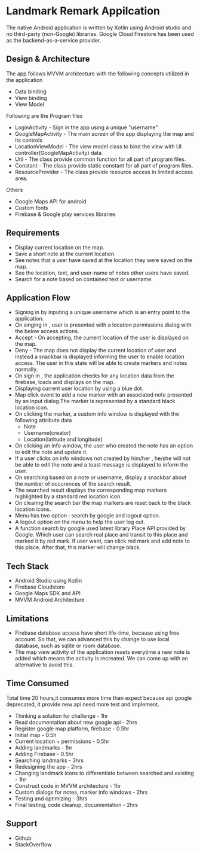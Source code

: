 
# Landmark Remark Appilcation

The native Android application is written by Kotlin using Android studio and no third-party (non-Google) libraries. Google Cloud Firestore has been used as the backend-as-a-service provider.

## Design & Architecture

The app follows MVVM architecture with the following concepts utilized in the application

- Data binding
- View binding
- View Model

Following are the Program files

- LoginActivity - Sign in the app using a unique "username"
- GoogleMapActivity - The main screen of the app displaying the map and its controls
- LocationViewModel - The view model class to bind the view with UI controller(GoogleMapActivity) data
- Util - The class provide common function for all part of program files.
- Constant - The class provide static constant for all part of program files.
- ResourceProvider - The class provide resource access in limited access area.

Others

- Google Maps API for android
- Custom fonts
- Firebase & Google play services libraries

## Requirements
- Display current location on the map.
- Save a short note at the current location.
- See notes that a user have saved at the location they were saved on the map.
- See the location, text, and user-name of notes other users have saved.
- Search for a note based on contained text or username.

## Application Flow
- Signing in by inputing a unique username which is an entry point to the application.
- On singing in , user is presented with a location permissions dialog with the below access actions.
- Accept - On accepting, the current location of the user is displayed on the map.
- Deny - The map does not display the current location of user and instead a snackbar is displayed informing the user to enable location access. The user in this state will be able to create markers and notes normally.
- On sign in , the application checks for any location data from the firebase, loads and displays on the map.
- Displaying current user location by using a blue dot.
- Map click event to add a new marker with an associated note presented by an input dialog.The marker is represented by a standard black location icon.
- On clicking the marker, a custom info window is displayed with the following attribute data
    - Note
    - Username(creator)
    - Location(latitude and longitude)
- On clicking an info window, the user who created the note has an option to edit the note and update it.
- If a user clicks on info windows not created by him/her , he/she will not be able to edit the note and a toast message is displayed to inform the user.
- On searching based on a note or username, display a snackbar about the number of occurences of the search result.
- The searched result displays the corresponding map markers highlighted by a standard red location icon.
- On clearing the search bar the map markers are reset back to the black location icons.
- Menu has two option : search by google and logout option.
- A logout option on the menu to help the user log out.
- A function search by google used latest library Place API provided by Google. Which user can search real place and transit to this place and marked it by red mark. If user want, can click red mark and add note to this place. After that, this marker will change black.

## Tech Stack
- Android Studio using Kotlin
- Firebase Cloudstore
- Google Maps SDK and API
- MVVM Android Architecture

## Limitations
- Firebase database access have short life-time, because using free account. So that, we can advanced this by change to use local database, such as sqlite or room database.
- The map view activity of the application resets everytime a new note is added which means the activity is recreated. We can come up with an alternative to avoid this.

## Time Consumed
Total time 20 hours,it consumes more time than expect because api google deprecated, it provide new api need more test and implement.

- Thinking a solution for challenge  - 1hr
- Read documentation about new google api - 2hrs
- Register google map platform, firebase - 0.5hr
- Initial map - 0.5h
- Current location + permissions - 0.5hr
- Adding landmarks - 1hr
- Adding Firebase - 0.5hr
- Searching landmarks - 3hrs
- Redesigning the app - 2hrs
- Changing landmark icons to differentiate between searched and existing - 1hr
- Construct code in MVVM architecture - 1hr
- Custom dialogs for notes, marker info windows - 2hrs
- Testing and optimizing - 3hrs
- Final testing, code cleanup, documentation - 2hrs

## Support
- Github
- StackOverflow
